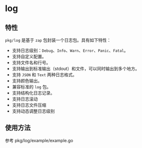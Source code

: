 # log
## 特性
`pkg/log` 是基于 `zap` 包封装一个日志包。具有如下特性：

- 支持日志级别：`Debug`、`Info`、`Warn`、`Error`、`Panic`、`Fatal`。
- 支持自定义配置。
- 支持文件名和行号。
- 支持输出到标准输出（stdout）和文件，可以同时输出到多个地方。
- 支持 `JSON` 和 `Text` 两种日志格式。
- 支持颜色输出。
- 兼容标准的 `log` 包。
- 支持结构化日志记录。
- 支持日志滚动
- 支持日志文件压缩
- 支持动态调整日志级别

## 使用方法
参考 pkg/log/example/example.go